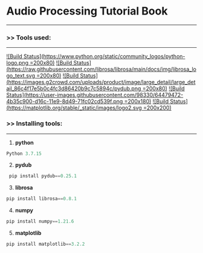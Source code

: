  # Audio Processing Tutorial Book
---

### >> Tools used:
---

[![Build Status](https://www.python.org/static/community_logos/python-logo.png =200x80)](https://www.python.org/downloads/release/python-3715/) 
[![Build Status](https://raw.githubusercontent.com/librosa/librosa/main/docs/img/librosa_logo_text.svg =200x80)](https://librosa.org/) 
[![Build Status](https://images.g2crowd.com/uploads/product/image/large_detail/large_detail_86c4f17e5b0c4fc3d86420b9c7c5894c/pydub.png =200x80)](https://pydub.com/) 
[![Build Status](https://user-images.githubusercontent.com/98330/64479472-4b35c900-d16c-11e9-8d49-71fc02cd539f.png =200x180)](https://numpy.org/) 
[![Build Status](https://matplotlib.org/stable/_static/images/logo2.svg =200x200)](https://matplotlib.org/stable/index.html)

### >> Installing tools:
---
1. <b>python</b>
 ```python
 Python 3.7.15
```
2.  <b>pydub</b>
```python
 pip install pydub==0.25.1 
```
3. <b> librosa </b> 
 ```python
 pip install librosa==0.8.1
```
4. <b>numpy</b>
 ```python
 pip install numpy==1.21.6
```
5. <b>matplotlib</b>
 ```python
 pip install matplotlib==3.2.2
```






